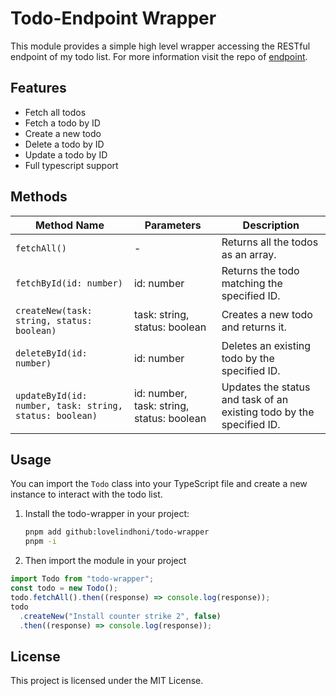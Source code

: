 
# Todo-Endpoint Wrapper

This module provides a simple high level wrapper accessing the RESTful endpoint of my todo list. For more information visit the repo of [endpoint](https://github.com/lovelindhoni/todo-endpoint).

## Features

- Fetch all todos
- Fetch a todo by ID
- Create a new todo
- Delete a todo by ID
- Update a todo by ID
- Full typescript support

## Methods

| Method Name                                             | Parameters                                | Description                                                          |
| ------------------------------------------------------- | ----------------------------------------- | -------------------------------------------------------------------- |
| `fetchAll()`                                            | -                                         | Returns all the todos as an array.                                   |
| `fetchById(id: number)`                                 | id: number                                | Returns the todo matching the specified ID.                          |
| `createNew(task: string, status: boolean)`              | task: string, status: boolean             | Creates a new todo and returns it.                                   |
| `deleteById(id: number)`                                | id: number                                | Deletes an existing todo by the specified ID.                        |
| `updateById(id: number, task: string, status: boolean)` | id: number, task: string, status: boolean | Updates the status and task of an existing todo by the specified ID. |

## Usage

You can import the `Todo` class into your TypeScript file and create a new instance to interact with the todo list.

1. Install the todo-wrapper in your project:

   ```bash
   pnpm add github:lovelindhoni/todo-wrapper
   pnpm -i
   ```

2. Then import the module in your project

```typescript
import Todo from "todo-wrapper";
const todo = new Todo();
todo.fetchAll().then((response) => console.log(response));
todo
  .createNew("Install counter strike 2", false)
  .then((response) => console.log(response));
```


## License

This project is licensed under the MIT License.
